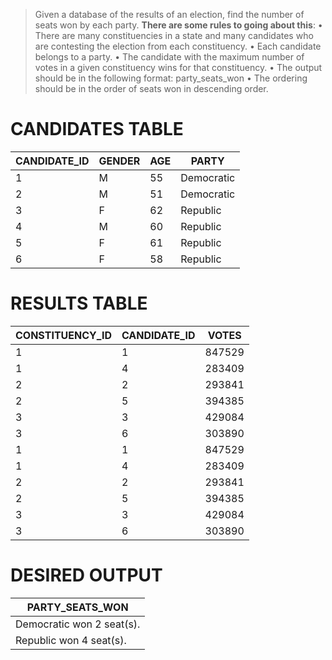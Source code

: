 > Given a database of the results of an election, find the number of seats won by each party. 
__There are some rules to going about this__:
• There are many constituencies in a state and many candidates who are contesting the election from each constituency.
• Each candidate belongs to a party.
• The candidate with the maximum number of votes in a given constituency wins for that constituency.
• The output should be in the following format: party_seats_won
• The ordering should be in the order of seats won in descending order.

# CANDIDATES TABLE
|CANDIDATE_ID|GENDER|AGE|PARTY     |
|------------|------|---|----------|
|1           |M     |55 |Democratic|
|2           |M     |51 |Democratic|
|3           |F     |62 |Republic  |
|4           |M     |60 |Republic  |
|5           |F     |61 |Republic  |
|6           |F     |58 |Republic  |

# RESULTS TABLE
|CONSTITUENCY_ID|CANDIDATE_ID|VOTES |
|---------------|------------|------|
|1              |1           |847529|
|1              |4           |283409|
|2              |2           |293841|
|2              |5           |394385|
|3              |3           |429084|
|3              |6           |303890|
|1              |1           |847529|
|1              |4           |283409|
|2              |2           |293841|
|2              |5           |394385|
|3              |3           |429084|
|3              |6           |303890|

# DESIRED OUTPUT
|PARTY_SEATS_WON          |
|-------------------------|
|Democratic won 2 seat(s).|
|Republic won 4 seat(s).  |
